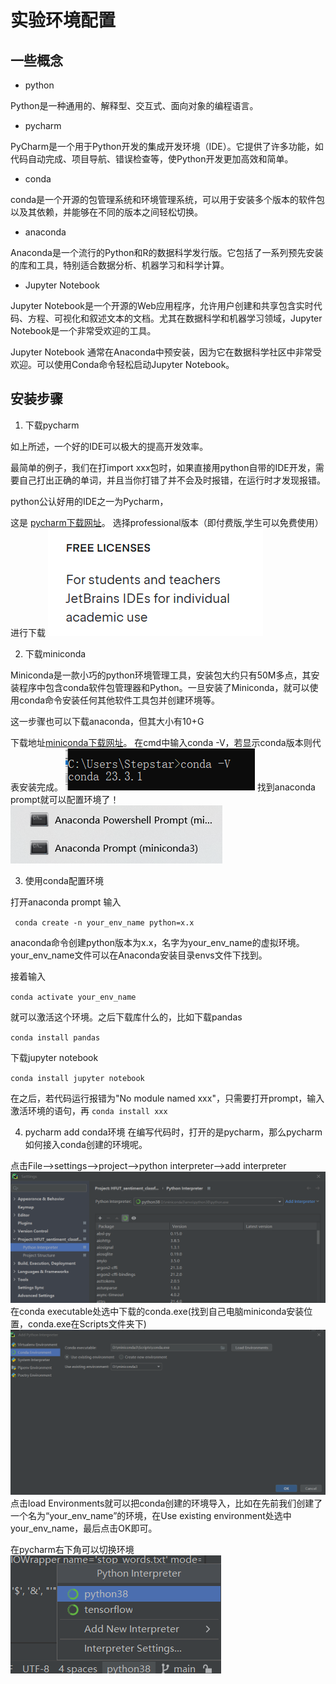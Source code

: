 # 实验环境配置
## 一些概念
- python

Python是一种通用的、解释型、交互式、面向对象的编程语言。
- pycharm

PyCharm是一个用于Python开发的集成开发环境（IDE）。它提供了许多功能，如代码自动完成、项目导航、错误检查等，使Python开发更加高效和简单。
- conda

conda是一个开源的包管理系统和环境管理系统，可以用于安装多个版本的软件包以及其依赖，并能够在不同的版本之间轻松切换。
- anaconda

Anaconda是一个流行的Python和R的数据科学发行版。它包括了一系列预先安装的库和工具，特别适合数据分析、机器学习和科学计算。
- Jupyter Notebook

Jupyter Notebook是一个开源的Web应用程序，允许用户创建和共享包含实时代码、方程、可视化和叙述文本的文档。尤其在数据科学和机器学习领域，Jupyter Notebook是一个非常受欢迎的工具。

Jupyter Notebook 通常在Anaconda中预安装，因为它在数据科学社区中非常受欢迎。可以使用Conda命令轻松启动Jupyter Notebook。

## 安装步骤

1. 下载pycharm

如上所述，一个好的IDE可以极大的提高开发效率。

最简单的例子，我们在打import xxx包时，如果直接用python自带的IDE开发，需要自己打出正确的单词，并且当你打错了并不会及时报错，在运行时才发现报错。

python公认好用的IDE之一为Pycharm，

这是 [pycharm下载网址](https://www.jetbrains.com/pycharm/download/)。
选择professional版本（即付费版,学生可以免费使用）进行下载
![img.png](img.png)

2. 下载miniconda

Miniconda是一款小巧的python环境管理工具，安装包大约只有50M多点，其安装程序中包含conda软件包管理器和Python。一旦安装了Miniconda，就可以使用conda命令安装任何其他软件工具包并创建环境等。

这一步骤也可以下载anaconda，但其大小有10+G

下载地址[miniconda下载网址](https://docs.conda.io/en/latest/miniconda.html)。
在cmd中输入conda -V，若显示conda版本则代表安装完成。
![img_2.png](img_2.png)
找到anaconda prompt就可以配置环境了！
![img_1.png](img_1.png)

3. 使用conda配置环境

打开anaconda prompt
输入

`` 
conda create -n your_env_name python=x.x
``

anaconda命令创建python版本为x.x，名字为your_env_name的虚拟环境。your_env_name文件可以在Anaconda安装目录envs文件下找到。

接着输入

``
conda activate your_env_name
``

就可以激活这个环境。之后下载库什么的，比如下载pandas

``
conda install pandas
``

下载jupyter notebook

``
conda install jupyter notebook
``

在之后，若代码运行报错为"No module named xxx"，只需要打开prompt，输入激活环境的语句，再
``
conda install xxx
``

4. pycharm add conda环境
在编写代码时，打开的是pycharm，那么pycharm如何接入conda创建的环境呢。

点击File-->settings-->project-->python interpreter-->add interpreter
![img_3.png](img_3.png)
在conda executable处选中下载的conda.exe(找到自己电脑miniconda安装位置，conda.exe在Scripts文件夹下)
![img_4.png](img_4.png)
点击load Environments就可以把conda创建的环境导入，比如在先前我们创建了一个名为“your_env_name”的环境，在Use existing environment处选中your_env_name，最后点击OK即可。

在pycharm右下角可以切换环境
![img_5.png](img_5.png)

